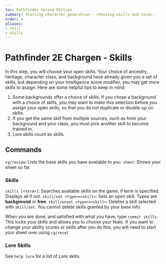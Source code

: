 ```yaml
---
toc: Pathfinder Second Edition
summary: Starting character generation - choosing skills and lores.
order: 4
aliases:
- skill
- skills
---
```


# Pathfinder 2E Chargen - Skills

In this step, you will choose your open skills. Your choice of ancestry, heritage, character class, and background have already given you a set of skills, but depending on your Intelligence score modifier, you may get more skills to assign. Here are some helpful tips to keep in mind:

1. Some backgrounds offer a choice of skills. If you chose a background with a choice of skills, you may want to make this selection before you assign your open skills, so that you do not duplicate or double-up on skills.
2. If you get the same skill from multiple sources, such as from your background and your class, you must pick another skill to become trained in. 
3. Lore skills count as skills.

## Commands

`cg/review`: Lists the base skills you have available to you.
`sheet`: Shows your sheet so far.

### Skills
`skills [<term>]`: Searches available skills on the game, if term is specified. Displays all if not. 
`skill/set <type>=<skill>`: Sets an open skill. Types are **background** or **free**.
`skill/unset <type>=<skill>`: Deletes a skill selected with `skill/set`. You cannot delete skills granted by your base info.

When you are done, and satisfied with what you have, type `commit skills`. This locks your skills and allows you to choose your feats. If you want to change your ability scores or skills after you do this, you will need to start your sheet over using `cg/reset`

### Lore Skills

See `help lore` for a list of Lore skills.